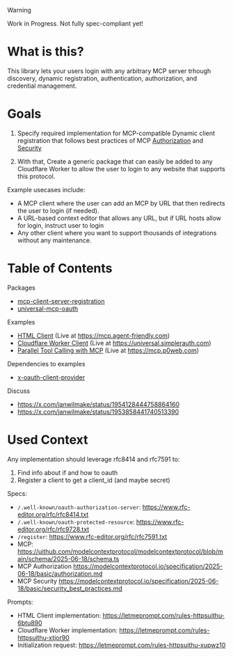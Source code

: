 > [!WARNING]
> Work in Progress. Not fully spec-compliant yet!

# What is this?

This library lets your users login with any arbitrary MCP server trhough discovery, dynamic registration, authentication, authorization, and credential management.

# Goals

1. Specify required implementation for MCP-compatible Dynamic client registration that follows best practices of MCP [Authorization](https://modelcontextprotocol.io/specification/2025-06-18/basic/authorization#dynamic-client-registration) and [Security](https://modelcontextprotocol.io/specification/2025-06-18/basic/security_best_practices)

2. With that, Create a generic package that can easily be added to any Cloudflare Worker to allow the user to login to any website that supports this protocol.

Example usecases include:

- A MCP client where the user can add an MCP by URL that then redirects the user to login (if needed).
- A URL-based context editor that allows any URL, but if URL hosts allow for login, instruct user to login
- Any other client where you want to support thousands of integrations without any maintenance.

# Table of Contents

Packages

- [mcp-client-server-registration](packages/mcp-client-server-registration/)
- [universal-mcp-oauth](packages/universal-mcp-oauth/)

Examples

- [HTML Client](examples/html-client/) (Live at https://mcp.agent-friendly.com)
- [Cloudflare Worker Client](examples/cloudflare-worker/) (Live at https://universal.simplerauth.com)
- [Parallel Tool Calling with MCP](examples/parallel-tool-calling/) (Live at https://mcp.p0web.com)

Dependencies to examples

- [x-oauth-client-provider](https://github.com/janwilmake/x-oauth-client-provider)

Discuss

- https://x.com/janwilmake/status/1954128444758864160
- https://x.com/janwilmake/status/1953858441740513390

# Used Context

Any implementation should leverage rfc8414 and rfc7591 to:

1. Find info about if and how to oauth
2. Register a client to get a client_id (and maybe secret)

Specs:

- `/.well-known/oauth-authorization-server`: https://www.rfc-editor.org/rfc/rfc8414.txt
- `/.well-known/oauth-protected-resource`: https://www.rfc-editor.org/rfc/rfc9728.txt
- `/register`: https://www.rfc-editor.org/rfc/rfc7591.txt
- MCP: https://uithub.com/modelcontextprotocol/modelcontextprotocol/blob/main/schema/2025-06-18/schema.ts
- MCP Authorization https://modelcontextprotocol.io/specification/2025-06-18/basic/authorization.md
- MCP Security https://modelcontextprotocol.io/specification/2025-06-18/basic/security_best_practices.md

Prompts:

- HTML Client implementation: https://letmeprompt.com/rules-httpsuithu-6btu890
- Cloudflare Worker implementation: https://letmeprompt.com/rules-httpsuithu-xtjor90
- Initialization request: https://letmeprompt.com/rules-httpsuithu-xupwz10
